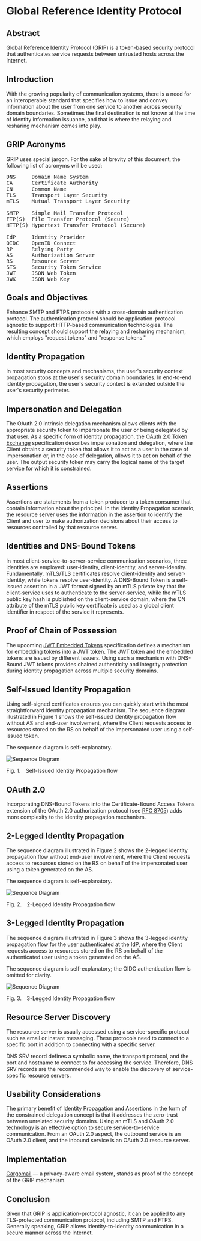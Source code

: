 <!-- @import "style.less" -->

# Global Reference Identity Protocol

## Abstract

Global Reference Identity Protocol (GRIP) is a token-based security protocol that authenticates service requests between untrusted hosts across the Internet.

## Introduction

With the growing popularity of communication systems, there is a need for an interoperable standard that specifies how to issue and convey information about the user from one service to another across security domain boundaries. Sometimes the final destination is not known at the time of identity information issuance, and that is where the relaying and resharing mechanism comes into play.

## GRIP Acronyms

GRIP uses special jargon. For the sake of brevity of this document, the following list of acronyms will be used:
<pre>
DNS     Domain Name System
CA      Certificate Authority
CN      Common Name
TLS     Transport Layer Security
mTLS    Mutual Transport Layer Security

SMTP    Simple Mail Transfer Protocol
FTP(S)  File Transfer Protocol (Secure)
HTTP(S) Hypertext Transfer Protocol (Secure)

IdP     Identity Provider
OIDC    OpenID Connect
RP      Relying Party
AS      Authorization Server
RS      Resource Server
STS     Security Token Service
JWT     JSON Web Token
JWK     JSON Web Key
</pre>

## Goals and Objectives

Enhance SMTP and FTPS protocols with a cross-domain authentication protocol. The authentication protocol should be application-protocol agnostic to support HTTP-based communication technologies. The resulting concept should support the relaying and resharing mechanism, which employs "request tokens" and "response tokens."

## Identity Propagation

In most security concepts and mechanisms, the user's security context propagation stops at the user's security domain boundaries. In end-to-end identity propagation, the user's security context is extended outside the user's security perimeter.

## Impersonation and Delegation

The OAuth 2.0 intrinsic delegation mechanism allows clients with the appropriate security token to impersonate the user or being delegated by that user. As a specific form of identity propagation, the [OAuth 2.0 Token Exchange](https://datatracker.ietf.org/doc/html/rfc8693) specification describes impersonation and delegation, where the Client obtains a security token that allows it to act as a user in the case of impersonation or, in the case of delegation, allows it to act on behalf of the user. The output security token may carry the logical name of the target service for which it is constrained.

## Assertions

Assertions are statements from a token producer to a token consumer that contain information about the principal. In the Identity Propagation scenario, the resource server uses the information in the assertion to identify the Client and user to make authorization decisions about their access to resources controlled by that resource server.

## Identities and DNS-Bound Tokens

In most client-service-to-server-service communication scenarios, three identities are employed: user-identity, client-identity, and server-identity. Fundamentally, mTLS/TLS certificates resolve client-identity and server-identity, while tokens resolve user-identity. A DNS-Bound Token is a self-issued assertion in a JWT format signed by an mTLS private key that the client-service uses to authenticate to the server-service, while the mTLS public key hash is published on the client-service domain, where the CN attribute of the mTLS public key certificate is used as a global client identifier in respect of the service it represents.

## Proof of Chain of Possession

The upcoming [JWT Embedded Tokens](https://www.ietf.org/archive/id/draft-yusef-oauth-nested-jwt-06.html) specification defines a mechanism for embedding tokens into a JWT token. The JWT token and the embedded tokens are issued by different issuers. Using such a mechanism with DNS-Bound JWT tokens provides chained authenticity and integrity protection during identity propagation across multiple security domains.

## Self-Issued Identity Propagation

Using self-signed certificates ensures you can quickly start with the most straightforward identity propagation mechanism. The sequence diagram illustrated in Figure&nbsp;1 shows the self-issued identity propagation flow without AS and end-user involvement, where the Client requests access to resources stored on the RS on behalf of the impersonated user using a self-issued token.

The sequence diagram is self-explanatory.

<div class="diagram">
    <img src=./images/self-issued_identity_propagation_flow.svg alt="Sequence Diagram">
</div>

<p class="figure">
Fig.&nbsp;1.&emsp;Self-Issued Identity Propagation flow
</p>

## OAuth 2.0

Incorporating DNS-Bound Tokens into the Certificate-Bound Access Tokens extension of the OAuth 2.0 authorization protocol (see [RFC 8705](https://www.rfc-editor.org/rfc/rfc8705)) adds more complexity to the identity propagation mechanism.

## 2-Legged Identity Propagation

The sequence diagram illustrated in Figure&nbsp;2 shows the 2-legged identity propagation flow without end-user involvement, where the Client requests access to resources stored on the RS on behalf of the impersonated user using a token generated on the AS.

The sequence diagram is self-explanatory.

<div class="diagram">
    <img src=./images/2-legged_identity_propagation_flow.svg alt="Sequence Diagram">
</div>

<p class="figure">
Fig.&nbsp;2.&emsp;2-Legged Identity Propagation flow
</p>

## 3-Legged Identity Propagation

The sequence diagram illustrated in Figure&nbsp;3 shows the 3-legged identity propagation flow for the user authenticated at the IdP, where the Client requests access to resources stored on the RS on behalf of the authenticated user using a token generated on the AS.

The sequence diagram is self-explanatory; the OIDC authentication flow is omitted for clarity.

<div class="diagram">
    <img src=./images/3-legged_identity_propagation_flow.svg alt="Sequence Diagram">
</div>

<p class="figure">
Fig.&nbsp;3.&emsp;3-Legged Identity Propagation flow
</p>

## Resource Server Discovery

The resource server is usually accessed using a service-specific protocol such as email or instant messaging. These protocols need to connect to a specific port in addition to connecting with a specific server.

DNS SRV record defines a symbolic name, the transport protocol, and the port and hostname to connect to for accessing the service. Therefore, DNS SRV records are the recommended way to enable the discovery of service-specific resource servers.

## Usability Considerations

The primary benefit of Identity Propagation and Assertions in the form of the constrained delegation concept is that it addresses the zero-trust between unrelated security domains. Using an mTLS and OAuth 2.0 technology is an effective option to secure service-to-service communication. From an OAuth 2.0 aspect, the outbound service is an OAuth 2.0 client, and the inbound service is an OAuth 2.0 resource server.

## Implementation

[Cargomail](https://github.com/cargomail-org/cargomail) — a privacy-aware email system, stands as proof of the concept of the GRIP mechanism.

## Conclusion

Given that GRIP is application-protocol agnostic, it can be applied to any TLS-protected communication protocol, including SMTP and FTPS. Generally speaking, GRIP allows identity-to-identity communication in a secure manner across the Internet.